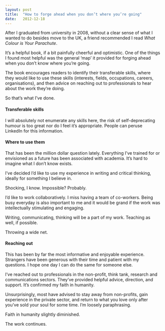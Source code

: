 ```yaml
---
layout: post
title:  "How to forge ahead when you don’t where you’re going"
date:   2012-12-18
---
```


After I graduated from university in 2008, without a clear sense of what I wanted to do besides move to the UK, a friend recommended I read _What Colour is Your Parachute_.

It’s a helpful book, if a bit painfully cheerful and optimistic. One of the things I found most helpful was the general ‘map’ it provided for forging ahead when you don’t know where you’re going.

The book encourages readers to identify their transferable skills, where they would like to use these skills (interests, fields, occupations, careers, organisations), and then advice on reaching out to professionals to hear about the work they’re doing.

So that’s what I’ve done.

#### Transferable skills

I will absolutely not enumerate any skills here, the risk of self-deprecating humour is too great nor do I feel it’s appropriate. People can peruse LinkedIn for this information.

#### Where to use them

That has been the million dollar question lately. Everything I’ve trained for or envisioned as a future has been associated with academia. It’s hard to imagine what I don’t know exists.

I’ve decided I’d like to use my experience in writing and critical thinking, ideally for something I believe in. 

Shocking, I know. Impossible? Probably.

I’d like to work collaboratively. I miss having a team of co-workers. Being busy everyday is also important to me and it would be grand if the work was intellectually stimulating and engaging.

Writing, communicating, thinking will be a part of my work. Teaching as well, if possible.

Throwing a wide net.

#### Reaching out

This has been by far the most informative and enjoyable experience. Strangers have been generous with their time and patient with my questions. I hope one day I can do the same for someone else. 

I’ve reached out to professionals in the non-profit, think tank, research and communications sectors. They’ve provided helpful advice, direction, and support. It’s confirmed my faith in humanity.

Unsurprisingly, most have advised to stay away from non-profits, gain experience in the private sector, and return to what you love only after you’ve sold your soul for some time. I’m loosely paraphrasing.

Faith in humanity slightly diminished.

The work continues.





